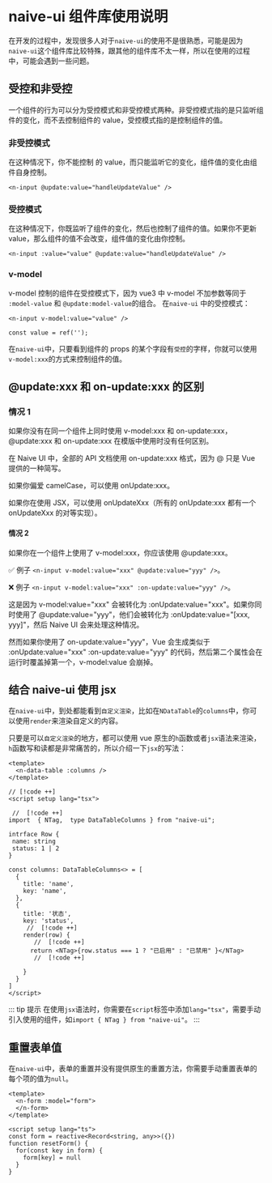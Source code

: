 # naive-ui 组件库使用说明

在开发的过程中，发现很多人对于`naive-ui`的使用不是很熟悉，可能是因为`naive-ui`这个组件库比较特殊，跟其他的组件库不太一样，所以在使用的过程中，可能会遇到一些问题。

## 受控和非受控

一个组件的行为可以分为受控模式和非受控模式两种。非受控模式指的是只监听组件的变化，而不去控制组件的 value，受控模式指的是控制组件的值。

### 非受控模式

在这种情况下，你不能控制 <n-input /> 的 value，而只能监听它的变化，组件值的变化由组件自身控制。

```vue
<n-input @update:value="handleUpdateValue" />
```

### 受控模式

在这种情况下，你既监听了组件的变化，然后也控制了组件的值。如果你不更新 value，那么组件的值不会改变，组件值的变化由你控制。

```vue
<n-input :value="value" @update:value="handleUpdateValue" />
```

### v-model

v-model 控制的组件在受控模式下，因为 vue3 中 v-model 不加参数等同于 `:model-value` 和 `@update:model-value`的组合。
在`naive-ui` 中的受控模式：

```vue
<n-input v-model:value="value" />

const value = ref('');
```

在`naive-ui`中，只要看到组件的 props 的某个字段有`受控`的字样，你就可以使用`v-model:xxx`的方式来控制组件的值。

## @update:xxx 和 on-update:xxx 的区别

### 情况 1

如果你没有在同一个组件上同时使用 v-model:xxx 和 on-update:xxx，@update:xxx 和 on-update:xxx 在模版中使用时没有任何区别。

在 Naive UI 中，全部的 API 文档使用 on-update:xxx 格式，因为 @ 只是 Vue 提供的一种简写。

如果你偏爱 camelCase，可以使用 onUpdate:xxx。

如果你在使用 JSX，可以使用 onUpdateXxx（所有的 onUpdate:xxx 都有一个 onUpdateXxx 的对等实现）。

#### 情况 2

如果你在一个组件上使用了 v-model:xxx，你应该使用 @update:xxx。

✅ 例子 `<n-input v-model:value="xxx" @update:value="yyy" />`。

❌ 例子 `<n-input v-model:value="xxx" :on-update:value="yyy" />`。

这是因为 v-model:value="xxx" 会被转化为 :onUpdate:value="xxx"。如果你同时使用了 @update:value="yyy"，他们会被转化为 :onUpdate:value="[xxx, yyy]"，然后 Naive UI 会来处理这种情况。

然而如果你使用了 on-update:value="yyy"，Vue 会生成类似于 :onUpdate:value="xxx" :on-update:value="yyy" 的代码，然后第二个属性会在运行时覆盖掉第一个，v-model:value 会崩掉。

## 结合 naive-ui 使用 jsx

在`naive-ui`中，到处都能看到`自定义渲染`，比如在`NDataTable`的`columns`中，你可以使用`render`来渲染自定义的内容。

只要是可以`自定义渲染`的地方，都可以使用 vue 原生的`h`函数或者`jsx`语法来渲染，`h`函数写和读都是非常痛苦的，所以介绍一下`jsx`的写法：

```vue
<template>
  <n-data-table :columns />
</template>

// [!code ++]
<script setup lang="tsx">

 //  [!code ++]
import  { NTag,  type DataTableColumns } from "naive-ui";

intrface Row {
 name: string
 status: 1 | 2
}

const columns: DataTableColumns<> = [
  {
    title: 'name',
    key: 'name',
  },
  {
    title: '状态',
    key: 'status',
     //  [!code ++]
    render(row) {
       //  [!code ++]
      return <NTag>{row.status === 1 ? "已启用" : "已禁用" }</NTag>
       //  [!code ++]

    }
  }
]
</script>
```

::: tip 提示
在使用`jsx`语法时，你需要在`script`标签中添加`lang="tsx"`，需要手动引入使用的组件，如`import { NTag } from "naive-ui"`。
:::

## 重置表单值

在`naive-ui`中，表单的重置并没有提供原生的重置方法，你需要手动重置表单的每个项的值为`null`。

```vue
<template>
  <n-form :model="form">
  </n-form>
</template>

<script setup lang="ts">
const form = reactive<Record<string, any>>({})
function resetForm() {
  for(const key in form) {
    form[key] = null
  }
}
```
